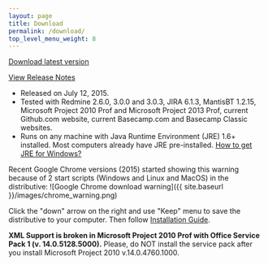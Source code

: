 ```yaml
---
layout: page
title: Download
permalink: /download/
top_level_menu_weight: 8
---
```


<a class="hvr-rectangle-out button" href="https://bitbucket.org/taskadapter/releases/downloads/taskadapter-2.10.0.zip">Download latest version</a>

[View Release Notes](/2015/07/12/taskadapter-2-10-0-support-for-redmine-3-mantisbt-1-2-15-and-latest-microsoft-project-formats)

* Released on July 12, 2015.
* Tested with Redmine 2.6.0, 3.0.0 and 3.0.3, JIRA 6.1.3, MantisBT 1.2.15, Microsoft Project 2010 Prof and Microsoft Project 2013 Prof, current Github.com website, current Basecamp.com and Basecamp Classic websites.
* Runs on any machine with Java Runtime Environment (JRE) 1.6+ installed. Most computers already have JRE pre-installed. <a href="http://java.com/download/index.jsp" target="_blank">How to get JRE for Windows?</a>

Recent Google Chrome versions (2015) started showing this warning because of 2 start scripts (Windows and Linux and MacOS) in the distributive:
![Google Chrome download warning]({{ site.baseurl }}/images/chrome_warning.png)

Click the "down" arrow on the right and use "Keep" menu to save the distributive to your computer. Then follow [Installation Guide](/docs/task-adapter-installation).

**XML Support is broken in Microsoft Project 2010 Prof with Office Service Pack 1 (v. 14.0.5128.5000).** Please, do NOT install the service pack after you install Microsoft Project 2010 v.14.0.4760.1000.
